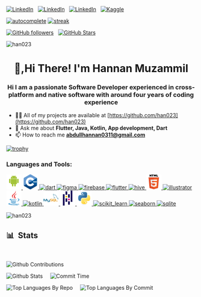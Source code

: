 [![LinkedIn](https://img.shields.io/badge/LinkedIn-Profile-informational?style=for-the-badge&logo=linkedin&logoColor=white&color=dark)](https://www.linkedin.com/in/hannan-muzammil-androiddeveloper) &nbsp;
[![LinkedIn](https://img.shields.io/badge/Facebook-Account-informational?style=for-the-badge&logo=facebook&logoColor=white&color=dark)](https://www.facebook.com/hannan.muzammil?mibextid=ZbWKwL) &nbsp;
[![LinkedIn](https://img.shields.io/badge/Instagram-Account-informational?style=for-the-badge&logo=instagram&logoColor=white&color=dark)](https://instagram.com/hannan_officall?igshid=MzNlNGNkZWQ4Mg==) &nbsp;
[![Kaggle](https://img.shields.io/badge/Kaggle-Account-informational?style=for-the-badge&logo=kaggle&logoColor=white&color=dark)](https://www.kaggle.com/hannanmuzammil) &nbsp; <br>

[![autocomplete](https://codeium.com/badges/user/han023/autocomplete)](https://codeium.com/profile/han023)
[![streak](https://codeium.com/badges/v2/user/han023/streak)](https://codeium.com/profile/han023) <br>

[![GitHub followers](https://img.shields.io/github/followers/han023?logo=GitHub&style=for-the-badge&color=7fff00)](https://github.com/han023) &nbsp;
[![GitHub Stars](https://img.shields.io/github/stars/han023?logo=github&style=for-the-badge&color=7fff00)](https://github.com/han023) &nbsp;<br>

<p align="left"> <img src="https://komarev.com/ghpvc/?username=han023&label=Profile%20views&color=7fff00&style=flat" alt="han023" /> </p>


<h1 align="center">👋,Hi There! I'm Hannan Muzammil</h1>
<h3 align="center">Hi I am a passionate Software Developer experienced in cross-platform and native software with around four years of coding experience</h3>

- 👨‍💻 All of my projects are available at [https://github.com/han023](https://github.com/han023)
- 💬 Ask me about **Flutter, Java, Kotlin, App development, Dart**
- 📫 How to reach me **abdullhannan0311@gmail.com**


[![trophy](https://github-profile-trophy.vercel.app/?username=han023&theme=matrix&column=4&margin-w=15&margin-h=15&no-frame=true&no-bg=false)](https://github.com/ryo-ma/github-profile-trophy)




<h3 align="left">Languages and Tools:</h3>
<p align="left"> <a href="https://developer.android.com" target="_blank" rel="noreferrer"> <img src="https://raw.githubusercontent.com/devicons/devicon/master/icons/android/android-original-wordmark.svg" alt="android" width="40" height="40"/> </a> <a href="https://www.w3schools.com/cpp/" target="_blank" rel="noreferrer"> <img src="https://raw.githubusercontent.com/devicons/devicon/master/icons/cplusplus/cplusplus-original.svg" alt="cplusplus" width="40" height="40"/> </a> <a href="https://dart.dev" target="_blank" rel="noreferrer"> <img src="https://www.vectorlogo.zone/logos/dartlang/dartlang-icon.svg" alt="dart" width="40" height="40"/> </a> <a href="https://www.figma.com/" target="_blank" rel="noreferrer"> <img src="https://www.vectorlogo.zone/logos/figma/figma-icon.svg" alt="figma" width="40" height="40"/> </a> <a href="https://firebase.google.com/" target="_blank" rel="noreferrer"> <img src="https://www.vectorlogo.zone/logos/firebase/firebase-icon.svg" alt="firebase" width="40" height="40"/> </a> <a href="https://flutter.dev" target="_blank" rel="noreferrer"> <img src="https://www.vectorlogo.zone/logos/flutterio/flutterio-icon.svg" alt="flutter" width="40" height="40"/> </a> <a href="https://hive.apache.org/" target="_blank" rel="noreferrer"> <img src="https://www.vectorlogo.zone/logos/apache_hive/apache_hive-icon.svg" alt="hive" width="40" height="40"/> </a> <a href="https://www.w3.org/html/" target="_blank" rel="noreferrer"> <img src="https://raw.githubusercontent.com/devicons/devicon/master/icons/html5/html5-original-wordmark.svg" alt="html5" width="40" height="40"/> </a> <a href="https://www.adobe.com/in/products/illustrator.html" target="_blank" rel="noreferrer"> <img src="https://www.vectorlogo.zone/logos/adobe_illustrator/adobe_illustrator-icon.svg" alt="illustrator" width="40" height="40"/> </a> <a href="https://www.java.com" target="_blank" rel="noreferrer"> <img src="https://raw.githubusercontent.com/devicons/devicon/master/icons/java/java-original.svg" alt="java" width="40" height="40"/> </a> <a href="https://kotlinlang.org" target="_blank" rel="noreferrer"> <img src="https://www.vectorlogo.zone/logos/kotlinlang/kotlinlang-icon.svg" alt="kotlin" width="40" height="40"/> </a> <a href="https://www.mysql.com/" target="_blank" rel="noreferrer"> <img src="https://raw.githubusercontent.com/devicons/devicon/master/icons/mysql/mysql-original-wordmark.svg" alt="mysql" width="40" height="40"/> </a> <a href="https://pandas.pydata.org/" target="_blank" rel="noreferrer"> <img src="https://raw.githubusercontent.com/devicons/devicon/2ae2a900d2f041da66e950e4d48052658d850630/icons/pandas/pandas-original.svg" alt="pandas" width="40" height="40"/> </a> <a href="https://www.python.org" target="_blank" rel="noreferrer"> <img src="https://raw.githubusercontent.com/devicons/devicon/master/icons/python/python-original.svg" alt="python" width="40" height="40"/> </a> <a href="https://scikit-learn.org/" target="_blank" rel="noreferrer"> <img src="https://upload.wikimedia.org/wikipedia/commons/0/05/Scikit_learn_logo_small.svg" alt="scikit_learn" width="40" height="40"/> </a> <a href="https://seaborn.pydata.org/" target="_blank" rel="noreferrer"> <img src="https://seaborn.pydata.org/_images/logo-mark-lightbg.svg" alt="seaborn" width="40" height="40"/> </a> <a href="https://www.sqlite.org/" target="_blank" rel="noreferrer"> <img src="https://www.vectorlogo.zone/logos/sqlite/sqlite-icon.svg" alt="sqlite" width="40" height="40"/> </a> </p>




<p><img align="center" src="https://github-readme-streak-stats.herokuapp.com/?user=han023=&theme=chartreuse_dark&" alt="han023" /></p>


## 📊 &nbsp;Stats

<br>

![Github Contributions](http://github-profile-summary-cards.vercel.app/api/cards/profile-details?username=han023&theme=chartreuse_dark)

![Github Stats](http://github-profile-summary-cards.vercel.app/api/cards/stats?username=han023&theme=chartreuse_dark)&nbsp;&nbsp;
&nbsp;
![Commit Time](http://github-profile-summary-cards.vercel.app/api/cards/productive-time?username=han023&theme=chartreuse_dark&utcOffset=8)

![Top Languages By Repo](http://github-profile-summary-cards.vercel.app/api/cards/repos-per-language?username=han023&theme=chartreuse_dark)&nbsp;&nbsp;
&nbsp;
![Top Languages By Commit](http://github-profile-summary-cards.vercel.app/api/cards/most-commit-language?username=han023&theme=chartreuse_dark)

